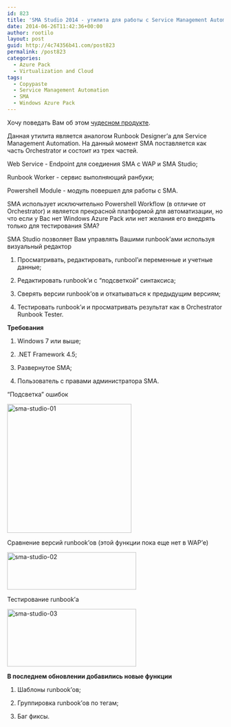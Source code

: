 ```yaml
---
id: 823
title: 'SMA Studio 2014 - утилита для работы с Service Management Automation'
date: 2014-06-26T11:42:36+00:00
author: rootilo
layout: post
guid: http://4c74356b41.com/post823
permalink: /post823
categories:
  - Azure Pack
  - Virtualization and Cloud
tags:
  - Copypaste
  - Service Management Automation
  - SMA
  - Windows Azure Pack
---
```

Хочу поведать Вам об этом <a href="http://www.sekurbit.se/" target="_blank">чудесном продукте</a>.

Данная утилита является аналогом Runbook Designer&#8217;а для Service Management Automation. На данный момент SMA поставляется как часть Orchestrator и состоит из трех частей.
  
Web Service - Endpoint для соедиения SMA с WAP и SMA Studio;
  
Runbook Worker - сервис выполняющий ранбуки;
  
Powershell Module - модуль повершел для работы с SMA.

SMA использует исключительно Powershell Workflow (в отличие от Orchestrator) и является прекрасной платформой для автоматизации, но что если у Вас нет Windows Azure Pack или нет желания его внедрять только для тестирования SMA?

SMA Studio позволяет Вам управлять Вашими runbook&#8217;ами используя визуальный редактор

1. Просматривать, редактировать, runbool&#8217;и переменные и учетные данные;
  
2. Редактировать runbook&#8217;и с &#8220;подсветкой&#8221; синтаксиса;
  
3. Сверять версии runbook&#8217;ов и откатываться к предыдущим версиям;
  
4. Тестировать runbook&#8217;и и просматривать результат как в Orchestrator Runbook Tester.

**Требования**
  
1. Windows 7 или выше;
  
2. .NET Framework 4.5;
  
3. Развернутое SMA;
  
4. Пользователь с правами администратора SMA.

&#8220;Подсветка&#8221; ошибок
  
<a href="http://4c74356b41.com/wp-content/uploads/2016/02/sma-studio-01.png" rel="attachment wp-att-4897"><img src="http://4c74356b41.com/wp-content/uploads/2016/02/sma-studio-01-289x300.png" alt="sma-studio-01" width="289" height="300" /></a>

Сравнение версий runbook&#8217;ов (этой функции пока еще нет в WAP&#8217;е)
  
<a href="http://4c74356b41.com/wp-content/uploads/2016/02/sma-studio-02.png" rel="attachment wp-att-4901"><img src="http://4c74356b41.com/wp-content/uploads/2016/02/sma-studio-02-300x87.png" alt="sma-studio-02" width="300" height="87" /></a>

Тестирование runbook&#8217;а
  
<a href="http://4c74356b41.com/wp-content/uploads/2016/02/sma-studio-03.png" rel="attachment wp-att-4904"><img src="http://4c74356b41.com/wp-content/uploads/2016/02/sma-studio-03-300x134.png" alt="sma-studio-03" width="300" height="134" /></a>
  
**В последнем обновлении добавились новые функции**
  
1. Шаблоны runbook&#8217;ов;
  
2. Группировка runbook&#8217;ов по тегам;
  
3. Баг фиксы.

&nbsp;